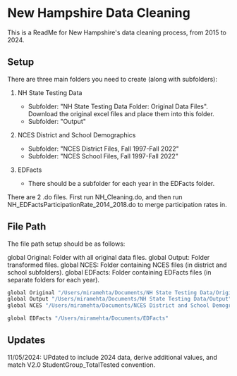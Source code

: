 
# New Hampshire Data Cleaning

This is a ReadMe for New Hampshire's data cleaning process, from 2015 to 2024.

## Setup

There are three main folders you need to create (along with subfolders): 

1. NH State Testing Data
    - Subfolder: "NH State Testing Data Folder: Original Data Files". Download the original excel files and place them into this folder.
    - Subfolder: "Output"
      
2. NCES District and School Demographics
    - Subfolder: "NCES District Files, Fall 1997-Fall 2022"
    - Subfolder: "NCES School Files, Fall 1997-Fall 2022"
      
3. EDFacts
    - There should be a subfolder for each year in the EDFacts folder.



There are 2 .do files.  First run NH_Cleaning.do, and then run NH_EDFactsParticipationRate_2014_2018.do to merge participation rates in.
    
## File Path

The file path setup should be as follows: 

global Original: Folder with all original data files.
global Output: Folder transformed files.
global NCES: Folder containing NCES files (in district and school subfolders).
global EDFacts: Folder containing EDFacts files (in separate folders for each year).

```bash
global Original "/Users/miramehta/Documents/NH State Testing Data/Original Data Files"
global Output "/Users/miramehta/Documents/NH State Testing Data/Output"
global NCES "/Users/miramehta/Documents/NCES District and School Demographics"

global EDFacts "/Users/miramehta/Documents/EDFacts"

```
## Updates

11/05/2024: UPdated to include 2024 data, derive additional values, and match V2.0 StudentGroup_TotalTested convention.
